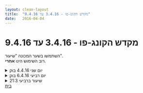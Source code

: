 ```yaml
---
layout: clean-layout
title:  "מקדש הקונג-פו - 3.4.16 עד 9.4.16"
date:   2016-04-04
---
```

# מקדש הקונג-פו - 3.4.16 עד 9.4.16 
השתמשו בשער המכונה &quot;שיעור&quot;.<br> רוב השימוש הינו <b>אחרי</b>.

<details>
                    <summary>יום שני 4.4.16 בוק</summary>
                    הגעה 06:37, זמן מקדים, מעבר על הסיכום של השיעור האחרון, בדיקה מה בדיוק הייתי רוצה להמשיך לפתח.<br> אני לבד, לא קיבלתי הנחיות. אני בוחר להתמודד עם הסיטואציה כהפתעה נעימה ובלתי צפויה, ‏התבוננות על הנוכחות לבד כסוג של הזדמנות לאימון אישי בדיוק בשבילי, ללא הכנה מקדימה. <br> הגעה לגינת דובנוב, אימון על חימום, לומד להניע את עצמי גם לגבי מה שפחות &quot;בא לי&quot; בלי לאבד את הקשב של ההנאה ומה אני רוצה. מצליח על ידי תרגול של קפיצות בסיבוב, <br> ‏בן מגיע, תרגול של קרב מתחת לגובה ‏מותניים, תרגול של קרב ידים עם כפפות, תרגול של קרב מלא, תרגול של כתפיים. <br> אינפורמציה משמעותית שקיבלתי במהלך השיעור בנושאים : ‏שיפור משמעותי של הגנה של אזור הרגליים שלי, נושא של התחמקות של רגליים מבעיטה, ‏שילוב מהיר וזורם של הגנה-התקפה.<br> <br> דברים שעברו אליי: התמקדות של 100% בהגנה, משם לעבוד על התקפות, לנסות להימנע מ״תכנון״ של התקפה ולשלב אותה בצורה ‏אינטגרלית בהזדמנויות שעולות במהלך הקרב. תרגילי תרגול אפקטיביים יותר ופחות כדי לקדם מרכיב מסויים באמנות הלחימה. השינוי המתבקש כהתייחסות לרמה הנדרשת. (תרגיל של מתחיל עשוי במידה מסויימת להביא תועלת נמוכה יחסית לזמן בשלבים מתקדמים יותר(. <br> <br> ‏באיזהו שלב בשיעור הייתה לי תחושה שאני מוצף במידע חדש ומועיל אבל לא מצליח לעבד אותו בקצב שבו המידע מגיע, חייב לציין שבן הרגיש בזה באופן מיידי. לבדוק אם אני יכול ל&quot;הקטין חיכוך&quot; כדי לאפשר ליותר מידע להגיע פנימה (?)
                  </details><details>
                    <summary>יום רביעי 6.4.16 בוק</summary>
                    זמן מקדים תחושת גוף, התמקדות בהתחמקות ובעיטה, מהאימון הקודם.<br> נוכחים: רמי, אייל (חדש) בן<br> הנחיה להתחיל שיעור שלי ואייל ללא אמנות לחימה, אפשר תנועה, <br> הליכה עם אייל לגינת דובנוב מיקוד בנשימה, בהמשך גם מגע כף הרגל בקרקע והצלילים שמגיעים אלינו,<br> מצאתי את עצמי עם התלבטות והחלטתי לתת לשיעור להיות ולהוביל.<br> הגעה לגינה ונסיון שלי להסביר אחת מהתנועות של החימום, יצא קצת מסורבל, בהמשך בן הצביע לי על היעילות והבהירות של הסבר מילולי מול הדגמה פשוטה, מבחינת כמות ועושר המידע שעובר.<br> תרגולים של מגוון טכניקות, המאתגרות עבורי היו בעיטה בסיבוב, גלגלון, בעיטה אחורית, קפיצת פישוק ונגיעה ברגליים,<br> עבודה פנימית על הספסל בהנחיתי עם אייל. התבוננות בנשימה, תחושת גוף, התבוננות בהצלחות,<br> הצלחות שזיהיתי: זרימה עם מהלך השיעור, פירוק של תרגילים מסויימים והבחנה לגבי החלק בהם שיכול לקדם אותי, שיפור בבעיטה אחורה, נינוחות באיזור כתפיים והגנה על הראש תוך עבודה על בעיטות, <br> סיום שיעור 08:05
                  </details><details>
                    <summary>שיעור ברביעי 21:3</summary>
                    נדמה לי שזה היה השיעור בו השתתפתי עם ריב ושיר, כי בשני ביטלתי והלכתי להצגה :)<br> <br> ריב הנחה את עצמו ואותנו<br> הלכנו לגינת דובנוב בין היתר<br> <br> שיעור נפלא!<br> המון תנועה<br> <br> מדהים. <br> ברחבה מעל צמוד למוזיאון<br> <br> מאז השיעור שראיתי את האתגר הגופני שלי של קלילות הרגלים<br> אני מתאמנת באימון היומי שלי בתנועות דומות בשביל לחזק את המקום הזה<br> וזה כיף!!<br> <br> מלאכת מחשבת<br> הדרכה של ריב, כמו שרק ריב יכול<br> יא מאסטר<br> <br> חיבוק!<br> <br> אם היה לי רצון להוסיף עוד שיעור, זה היה היום הזה.<br> אולי מתישהו כן.<br> בינתיים 3 פעמים בשבוע סבבי לי לימודים
                  </details><a href="javascript:history.back()">בית</a>